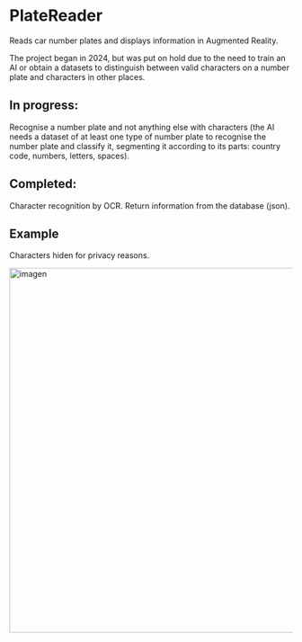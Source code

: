 # PlateReader
Reads car number plates and displays information in Augmented Reality.

The project began in 2024, but was put on hold due to the need to train an AI or obtain a datasets to distinguish between valid characters on a number plate and characters in other places.

## In progress:
Recognise a number plate and not anything else with characters (the AI needs a dataset of at least one type of number plate to recognise the number plate and classify it, segmenting it according to its parts: country code, numbers, letters, spaces).

## Completed:
Character recognition by OCR.
Return information from the database (json).

## Example
Characters hiden for privacy reasons.

<img width="738" height="649" alt="imagen" src="https://github.com/user-attachments/assets/22221ed1-c1f3-40f8-82ea-2a2ad6d82f02" />
